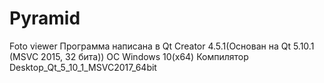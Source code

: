 # Pyramid
Foto viewer
Программа написана в Qt Creator 4.5.1(Основан на Qt 5.10.1 (MSVC 2015, 32 бита))
ОС Windows 10(x64)
Компилятор Desktop_Qt_5_10_1_MSVC2017_64bit
